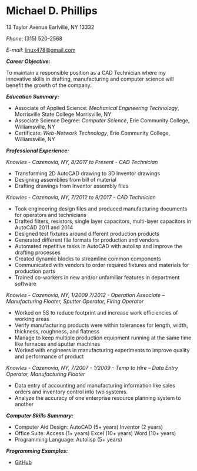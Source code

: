 # Michael D. Phillips # 
13 Taylor Avenue
Earlville, NY 13332

_Phone:_ (315) 520-2568

_E-mail:_ [linux478@gmail.com](mailto:linux478@gmail.com?Subject=Resume)

_**Career Objective:**_

To maintain a responsible position as a CAD Technician where my innovative skills in drafting, manufacturing and computer science will benefit the growth of the company.

_**Education Summary:**_

* Associate of Applied Science: _Mechanical Engineering Technology_, Morrisville State College Morrisville, NY
* Associate Science Degree: _Computer Science_, Erie Community College, Williamsville, NY
* Certificate: _Web-Network Technology_, Erie Community College, Williamsville, NY 

_**Professional Experience:**_

_Knowles - Cazenovia, NY, 8/2017 to Present - CAD Technician_

* Transforming 2D AutoCAD drawing to 3D Inventor drawings
* Designing assemblies from bill of material
* Drafting drawings from Inventor assembly files

_Knowles - Cazenovia, NY, 7/2012 to 8/2017 - CAD Technician_

* Took engineering design files and produced manufacturing documents for operators and technicians 
* Drafted filters, resistors, single layer capacitors, multi-layer capacitors in AutoCAD 2011 and 2014
* Designed test fixtures around different production products
* Generated different file formats for production and vendors
* Automated repetitive tasks in AutoCAD with autolisp and improve the drafting processes
* Created dynamic blocks to streamline common components
* Communicated with vendors to order required fixtures and materials for production parts
* Trained co-workers in new and/or unfamiliar features in department software

_Knowles - Cazenovia, NY, 1/2009 7/2012 - Operation Associate – Manufacturing Floater, Sputter Operator, Firing Operator_

* Worked on 5S to reduce footprint and increase work efficiencies of working areas
* Verify manufacturing products were within tolerances for length, width, thickness, roughness, and flatness
* Manage to keep multiple production equipment running at the same time like furnaces and sputter machines
* Worked with engineers in manufacturing experiments to improve quality and performance of product

_Knowles - Cazenovia, NY, 7/2007 - 1/2009 - Temp to Hire – Data Entry Operator, Manufacturing Floater_

* Data entry of accounting and manufacturing information like sales orders and inventory control into two systems.  
* Analyze the accuracy of one enterprise resource planning system to another

_**Computer Skills Summary:**_

* Computer Aid Design: AutoCAD (5+ years) Inventor (2 years)
* Office Suite: Access (1+ years) Excel (10+ years) Word (10+ years)
* Programming Language: Autolisp (5+ years)

_**Programming Examples:**_

* [GitHub](http://github.com/linux478)

